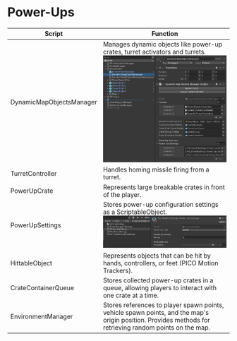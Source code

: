 
# Power-Ups
| Script | Function |
| - | - |
| DynamicMapObjectsManager | Manages dynamic objects like power-up crates, turret activators and turrets. ![dynMapObjs-img](https://github.com/picoxr/MicroWar/blob/c9add05a622b249e2385f67c5a3e915aed824301/Documentation/Files/DynamicObjectsManager.png) |
| TurretController | Handles homing missile firing from a turret. |
| PowerUpCrate | Represents large breakable crates in front of the player. |
| PowerUpSettings | Stores power-up configuration settings as a ScriptableObject. ![powerups-img](https://github.com/picoxr/MicroWar/blob/642aa597ea855c5a1a1f19146f996293a05dd9ba/Documentation/Files/PowerUpSettings.png) |
| HittableObject | Represents objects that can be hit by hands, controllers, or feet (PICO Motion Trackers). |
| CrateContainerQueue | Stores collected power-up crates in a queue, allowing players to interact with one crate at a time. |
| EnvironmentManager | Stores references to player spawn points, vehicle spawn points, and the map's origin position. Provides methods for retrieving random points on the map. |





